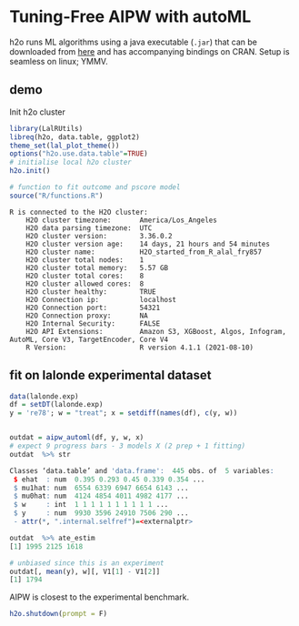 # Tuning-Free AIPW with autoML

h2o runs ML algorithms using a java executable (`.jar`) that can be downloaded
from [here](https://h2o.ai/resources/download/) and has accompanying bindings on CRAN. Setup is seamless on
linux; YMMV.


## demo

Init h2o cluster

```R
library(LalRUtils)
libreq(h2o, data.table, ggplot2)
theme_set(lal_plot_theme())
options("h2o.use.data.table"=TRUE)
# initialise local h2o cluster
h2o.init()

# function to fit outcome and pscore model
source("R/functions.R")

```

```
R is connected to the H2O cluster: 
    H2O cluster timezone:       America/Los_Angeles 
    H2O data parsing timezone:  UTC 
    H2O cluster version:        3.36.0.2 
    H2O cluster version age:    14 days, 21 hours and 54 minutes  
    H2O cluster name:           H2O_started_from_R_alal_fry857 
    H2O cluster total nodes:    1 
    H2O cluster total memory:   5.57 GB 
    H2O cluster total cores:    8 
    H2O cluster allowed cores:  8 
    H2O cluster healthy:        TRUE 
    H2O Connection ip:          localhost 
    H2O Connection port:        54321 
    H2O Connection proxy:       NA 
    H2O Internal Security:      FALSE 
    H2O API Extensions:         Amazon S3, XGBoost, Algos, Infogram, AutoML, Core V3, TargetEncoder, Core V4 
    R Version:                  R version 4.1.1 (2021-08-10) 
```


## fit on lalonde experimental dataset

```R
data(lalonde.exp)
df = setDT(lalonde.exp)
y = 're78'; w = "treat"; x = setdiff(names(df), c(y, w))


outdat = aipw_automl(df, y, w, x)
# expect 9 progress bars - 3 models X (2 prep + 1 fitting)
outdat  %>% str

Classes ‘data.table’ and 'data.frame':  445 obs. of  5 variables:
 $ ehat  : num  0.395 0.293 0.45 0.339 0.354 ...
 $ mu1hat: num  6554 6339 6947 6654 6143 ...
 $ mu0hat: num  4124 4854 4011 4982 4177 ...
 $ w     : int  1 1 1 1 1 1 1 1 1 1 ...
 $ y     : num  9930 3596 24910 7506 290 ...
 - attr(*, ".internal.selfref")=<externalptr> 
```

```R
outdat  %>% ate_estim
[1] 1995 2125 1618

# unbiased since this is an experiment
outdat[, mean(y), w][, V1[1] - V1[2]]
[1] 1794
```

AIPW is closest to the experimental benchmark.


```R
h2o.shutdown(prompt = F)
```
